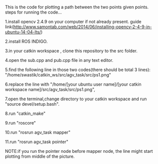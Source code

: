 This is the code for plotting a path between the two points given points.
steps for running the code...

1.install opencv 2.4.9 on your computer if not already present. guide link(http://www.samontab.com/web/2014/06/installing-opencv-2-4-9-in-ubuntu-14-04-lts/)

2.install ROS INDIGO.

3.in your catkin workspace , clone this repository to the src folder.

4.open the sub.cpp and pub.cpp file in any text editor.

5.find the following line in those two codes(there should be total 3 lines): "/home/swastik/catkin_ws/src/agv_task/src/ps1.png"

6.replace the line with "/home/[your ubuntu user name]/[your catkin workspace name]/src/agv_task/src/ps1.png",

7.open the terminal,change directory to your catkin workspace and run "source devel/setup.bash".

8.run "catkin_make"

9.run "roscore"

10.run "rosrun agv_task mapper"

11.run "rosrun agv_task pointer"

NOTE:if you run the pointer node before mapper node, the line might start plotting from middle of the picture.
